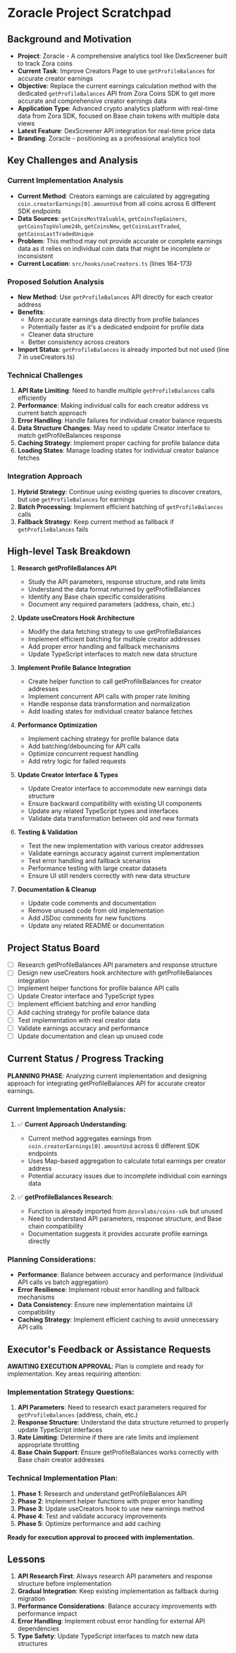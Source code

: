 # Zoracle Project Scratchpad

## Background and Motivation
- **Project**: Zoracle - A comprehensive analytics tool like DexScreener built to track Zora coins
- **Current Task**: Improve Creators Page to use `getProfileBalances` for accurate creator earnings
- **Objective**: Replace the current earnings calculation method with the dedicated `getProfileBalances` API from Zora Coins SDK to get more accurate and comprehensive creator earnings data
- **Application Type**: Advanced crypto analytics platform with real-time data from Zora SDK, focused on Base chain tokens with multiple data views
- **Latest Feature**: DexScreener API integration for real-time price data
- **Branding**: Zoracle - positioning as a professional analytics tool

## Key Challenges and Analysis

### Current Implementation Analysis
- **Current Method**: Creators earnings are calculated by aggregating `coin.creatorEarnings[0].amountUsd` from all coins across 6 different SDK endpoints
- **Data Sources**: `getCoinsMostValuable`, `getCoinsTopGainers`, `getCoinsTopVolume24h`, `getCoinsNew`, `getCoinsLastTraded`, `getCoinsLastTradedUnique`
- **Problem**: This method may not provide accurate or complete earnings data as it relies on individual coin data that might be incomplete or inconsistent
- **Current Location**: `src/hooks/useCreators.ts` (lines 164-173)

### Proposed Solution Analysis
- **New Method**: Use `getProfileBalances` API directly for each creator address
- **Benefits**: 
  - More accurate earnings data directly from profile balances
  - Potentially faster as it's a dedicated endpoint for profile data
  - Cleaner data structure
  - Better consistency across creators
- **Import Status**: `getProfileBalances` is already imported but not used (line 7 in useCreators.ts)

### Technical Challenges
1. **API Rate Limiting**: Need to handle multiple `getProfileBalances` calls efficiently
2. **Performance**: Making individual calls for each creator address vs current batch approach
3. **Error Handling**: Handle failures for individual creator balance requests
4. **Data Structure Changes**: May need to update Creator interface to match getProfileBalances response
5. **Caching Strategy**: Implement proper caching for profile balance data
6. **Loading States**: Manage loading states for individual creator balance fetches

### Integration Approach
1. **Hybrid Strategy**: Continue using existing queries to discover creators, but use `getProfileBalances` for earnings
2. **Batch Processing**: Implement efficient batching of `getProfileBalances` calls
3. **Fallback Strategy**: Keep current method as fallback if `getProfileBalances` fails

## High-level Task Breakdown

1. **Research getProfileBalances API** 
   - Study the API parameters, response structure, and rate limits
   - Understand the data format returned by getProfileBalances
   - Identify any Base chain specific considerations
   - Document any required parameters (address, chain, etc.)

2. **Update useCreators Hook Architecture**
   - Modify the data fetching strategy to use getProfileBalances
   - Implement efficient batching for multiple creator addresses
   - Add proper error handling and fallback mechanisms
   - Update TypeScript interfaces to match new data structure

3. **Implement Profile Balance Integration**
   - Create helper function to call getProfileBalances for creator addresses
   - Implement concurrent API calls with proper rate limiting
   - Handle response data transformation and normalization
   - Add loading states for individual creator balance fetches

4. **Performance Optimization**
   - Implement caching strategy for profile balance data
   - Add batching/debouncing for API calls
   - Optimize concurrent request handling
   - Add retry logic for failed requests

5. **Update Creator Interface & Types**
   - Update Creator interface to accommodate new earnings data structure
   - Ensure backward compatibility with existing UI components
   - Update any related TypeScript types and interfaces
   - Validate data transformation between old and new formats

6. **Testing & Validation**
   - Test the new implementation with various creator addresses
   - Validate earnings accuracy against current implementation
   - Test error handling and fallback scenarios
   - Performance testing with large creator datasets
   - Ensure UI still renders correctly with new data structure

7. **Documentation & Cleanup**
   - Update code comments and documentation
   - Remove unused code from old implementation
   - Add JSDoc comments for new functions
   - Update any related README or documentation

## Project Status Board
- [ ] Research getProfileBalances API parameters and response structure
- [ ] Design new useCreators hook architecture with getProfileBalances integration
- [ ] Implement helper functions for profile balance API calls
- [ ] Update Creator interface and TypeScript types
- [ ] Implement efficient batching and error handling
- [ ] Add caching strategy for profile balance data
- [ ] Test implementation with real creator data
- [ ] Validate earnings accuracy and performance
- [ ] Update documentation and clean up unused code

## Current Status / Progress Tracking
**PLANNING PHASE**: Analyzing current implementation and designing approach for integrating getProfileBalances API for accurate creator earnings.

### Current Implementation Analysis:
1. ✅ **Current Approach Understanding**: 
   - Current method aggregates earnings from `coin.creatorEarnings[0].amountUsd` across 6 different SDK endpoints
   - Uses Map-based aggregation to calculate total earnings per creator address
   - Potential accuracy issues due to incomplete individual coin earnings data

2. ✅ **getProfileBalances Research**: 
   - Function is already imported from `@zoralabs/coins-sdk` but unused
   - Need to understand API parameters, response structure, and Base chain compatibility
   - Documentation suggests it provides accurate profile earnings directly

### Planning Considerations:
- **Performance**: Balance between accuracy and performance (individual API calls vs batch aggregation)
- **Error Resilience**: Implement robust error handling and fallback mechanisms
- **Data Consistency**: Ensure new implementation maintains UI compatibility
- **Caching Strategy**: Implement efficient caching to avoid unnecessary API calls

## Executor's Feedback or Assistance Requests
**AWAITING EXECUTION APPROVAL**: Plan is complete and ready for implementation. Key areas requiring attention:

### Implementation Strategy Questions:
1. **API Parameters**: Need to research exact parameters required for `getProfileBalances` (address, chain, etc.)
2. **Response Structure**: Understand the data structure returned to properly update TypeScript interfaces
3. **Rate Limiting**: Determine if there are rate limits and implement appropriate throttling
4. **Base Chain Support**: Ensure getProfileBalances works correctly with Base chain creator addresses

### Technical Implementation Plan:
1. **Phase 1**: Research and understand getProfileBalances API
2. **Phase 2**: Implement helper functions with proper error handling
3. **Phase 3**: Update useCreators hook to use new earnings method
4. **Phase 4**: Test and validate accuracy improvements
5. **Phase 5**: Optimize performance and add caching

**Ready for execution approval to proceed with implementation.**

## Lessons
1. **API Research First**: Always research API parameters and response structure before implementation
2. **Gradual Integration**: Keep existing implementation as fallback during migration
3. **Performance Considerations**: Balance accuracy improvements with performance impact
4. **Error Handling**: Implement robust error handling for external API dependencies
5. **Type Safety**: Update TypeScript interfaces to match new data structures 